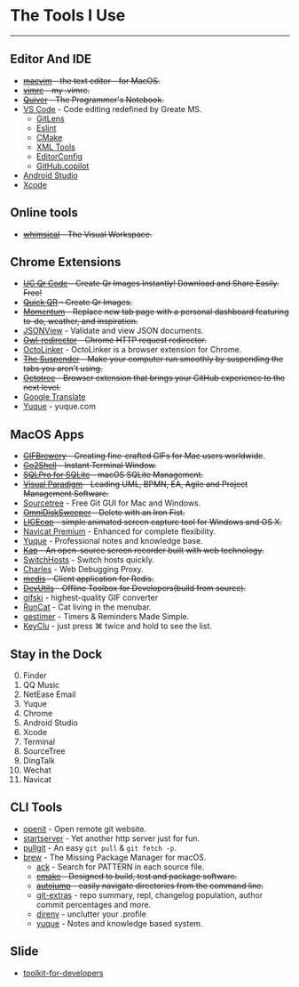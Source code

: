 # The Tools I Use

---

## Editor And IDE

- <s>[macvim](//github.com/macvim-dev/macvim) - the text editor - for MacOS.</s>
- <s>[vimrc](//github.com/xudafeng/vimrc) - my .vimrc.</s>
- <s>[Quiver](http://happenapps.com) - The Programmer's Notebook.</s>
- [VS Code](https://code.visualstudio.com/) - Code editing redefined by Greate MS.
  - [GitLens](https://marketplace.visualstudio.com/items?itemName=eamodio.gitlens)
  - [Eslint](https://marketplace.visualstudio.com/items?itemName=dbaeumer.vscode-eslint)
  - [CMake](https://marketplace.visualstudio.com/items?itemName=twxs.cmake)
  - [XML Tools](https://marketplace.visualstudio.com/items?itemName=DotJoshJohnson.xml)
  - [EditorConfig](https://marketplace.visualstudio.com/items?itemName=EditorConfig.EditorConfig)
  - [GitHub.copilot](https://marketplace.visualstudio.com/items?itemName=GitHub.copilot)
- [Android Studio](https://developer.android.com/studio)
- [Xcode](https://developer.apple.com/xcode/)

## Online tools

- <s>[whimsical](https://whimsical.com/) - The Visual Workspace.</s>

## Chrome Extensions

- <s>[UC Qr Code](https://chrome.google.com/webstore/detail/uc-qr-code/nhelohnehpahakjoklmodmogclacjgdj) - Create Qr Images Instantly! Download and Share Easily. Free!</s>
- <s>[Quick QR](https://chrome.google.com/webstore/detail/quick-qr-code-generator/afpbjjgbdimpioenaedcjgkaigggcdpp) - Create Qr Images.</s>
- <s>[Momentum](https://chrome.google.com/webstore/detail/momentum/laookkfknpbbblfpciffpaejjkokdgca) - Replace new tab page with a personal dashboard featuring to-do, weather, and inspiration.</s>
- [JSONView](https://chrome.google.com/webstore/detail/jsonview/chklaanhfefbnpoihckbnefhakgolnmc) - Validate and view JSON documents.
- <s>[Owl-redirector](//github.com/meowtec/Owl-redirector) - Chrome HTTP request redirector.</s>
- [OctoLinker](https://chrome.google.com/webstore/detail/octolinker/jlmafbaeoofdegohdhinkhilhclaklkp?hl=en-GB) - OctoLinker is a browser extension for Chrome.
- <s>[The Suspender](https://chrome.google.com/webstore/detail/octotree/bkhaagjahfmjljalopjnoealnfndnagc) - Make your computer run smoothly by suspending the tabs you aren't using.</s>
- <s>[Octotree](https://chrome.google.com/webstore/detail/octotree/bkhaagjahfmjljalopjnoealnfndnagc) - Browser extension that brings your GitHub experience to the next level.</s>
- [Google Translate](https://chrome.google.com/webstore/detail/google-translate/aapbdbdomjkkjkaonfhkkikfgjllcleb)
- [Yuque](https://chrome.google.com/webstore/detail/hnbdgfongnkfgnbpamndfiiedhapfecn) - yuque.com

## MacOS Apps

- <s>[GIFBrewery](http://gifbrewery.com/) - Creating fine-crafted GIFs for Mac users worldwide</s>.
- <s>[Go2Shell](http://zipzapmac.com/go2shell) - Instant Terminal Window.</s>
- <s>[SQLPro for SQLite](https://www.sqlitepro.com/) - macOS SQLite Management.</s>
- <s>[Visual Paradigm](https://www.visual-paradigm.com/) - Leading UML, BPMN, EA, Agile and Project Management Software.</s>
- [Sourcetree](https://www.sourcetreeapp.com/) - Free Git GUI for Mac and Windows.
- <s>[OmniDiskSweeper](https://www.omnigroup.com/more) - Delete with an Iron Fist.</s>
- <s>[LICEcap](https://github.com/justinfrankel/licecap) - simple animated screen capture tool for Windows and OS X.</s>
- [Navicat Premium](https://www.navicat.com.cn/products/navicat-premium) - Enhanced for complete flexibility.
- [Yuque](https://www.yuque.com/install/desktop) - Professional notes and knowledge base.
- <s>[Kap](https://getkap.co) - An open-source screen recorder built with web technology.</s>
- [SwitchHosts](https://github.com/oldj/SwitchHosts) - Switch hosts quickly.
- [Charles](https://www.charlesproxy.com/) - Web Debugging Proxy.
- <s>[medis](https://github.com/luin/medis) - Client application for Redis.</s>
- <s>[DevUtils](https://github.com/xudafeng/DevUtils-app) - Offline Toolbox for Developers(build from source).</s>
- [gifski](https://gif.ski/) - highest-quality GIF converter
- [RunCat](https://kyome.io/runcat/index.html) - Cat living in the menubar.
- [gestimer](https://maddin.io/gestimer) - Timers & Reminders Made Simple.
- [KeyClu](https://github.com/Anze/KeyCluCask) - just press ⌘ twice and hold to see the list.

## Stay in the Dock

0. Finder
0. QQ Music
0. NetEase Email
0. Yuque
0. Chrome
0. Android Studio
0. Xcode
0. Terminal
0. SourceTree
0. DingTalk
0. Wechat
0. Navicat

## CLI Tools

- [openit](//github.com/xudafeng/openit) - Open remote git website.
- [startserver](//github.com/xudafeng/startserver) - Yet another http server just for fun.
- [pullgit](//github.com/xudafeng/pullgit) - An easy `git pull` & `git fetch -p`.
- [brew](https://brew.sh/) - The Missing Package Manager for macOS.
  - [ack](https://beyondgrep.com/install) - Search for PATTERN in each source file.
  - <s>[cmake](https://cmake.org/) - Designed to build, test and package software.</s>
  - <s>[autojump](https://github.com/wting/autojump) - easily navigate directories from the command line.</s>
  - [git-extras](https://github.com/tj/git-extras) - repo summary, repl, changelog population, author commit percentages and more.
  - [direnv](https://direnv.net/) - unclutter your .profile
  - [yuque](https://yuque.com) - Notes and knowledge based system.

## Slide

- [toolkit-for-developers](https://xudafeng.github.io/slide/archives/toolkit-for-developers/)
